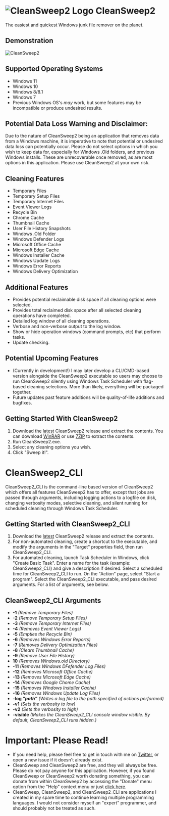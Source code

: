 # ![CleanSweep2 Logo](https://i.imgur.com/mdSoQbh.png) CleanSweep2
The easiest and quickest Windows junk file remover on the planet.

## Demonstration
![CleanSweep2](https://i.imgur.com/BsTk0Wd.gif)

## Supported Operating Systems
* Windows 11
* Windows 10
* Windows 8/8.1
* Windows 7
* Previous Windows OS's *may* work, but some features may be incompatible or produce undesired results.

## Potential Data Loss Warning and Disclaimer:
Due to the nature of CleanSweep2 being an application that removes data from a Windows machine, it is imperative to note that potential or undesired data loss can potentially occur. Please do not select options in which you wish to keep data for, especially for Windows .Old folders, and previous Windows installs. These are unrecoverable once removed, as are most options in this application. Please use CleanSweep2 at your own risk.

## Cleaning Features
* Temporary Files
* Temporary Setup Files
* Temporary Internet Files
* Event Viewer Logs
* Recycle Bin
* Chrome Cache
* Thumbnail Cache
* User File History Snapshots
* Windows .Old Folder
* Windows Defender Logs
* Microsoft Office Cache
* Microsoft Edge Cache
* Windows Installer Cache
* Windows Update Logs
* Windows Error Reports
* Windows Delivery Optimization

## Additional Features
* Provides potential reclaimable disk space if all cleaning options were selected.
* Provides total reclaimed disk space after all selected cleaning operations have completed.
* Detailed log window of all cleaning operations.
* Verbose and non-verbose output to the log window.
* Show or hide operation windows (command prompts, etc) that perform tasks.
* Update checking.

## Potential Upcoming Features
* (Currently in development!) I may later develop a CLI/CMD-based version alongside the CleanSweep2 executable so users may choose to run CleanSweep2 silently using Windows Task Scheduler with flag-based cleaning selections. More than likely, everything will be packaged together.
* Future updates past feature additions will be quality-of-life additions and bugfixes.

## Getting Started With CleanSweep2
1. Download the [latest](https://github.com/thomasloupe/CleanSweep2/releases) CleanSweep2 release and extract the contents. You can download [WinRAR](https://www.rarlab.com/download.htm) or use [7ZIP](https://www.7-zip.org/) to extract the contents.
1. Run CleanSweep2.exe.
1. Select any cleaning options you wish.
1. Click "Sweep it!".

# CleanSweep2_CLI
CleanSweep2_CLI is the command-line based version of CleanSweep2 which offers all features CleanSweep2 has to offer, except that jobs are passed through arguments, including logging actions to a logfile on disk, changing verbosity modes, selective cleaning, and silent running for scheduled cleaning through Windows Task Scheduler.

## Getting Started with CleanSweep2_CLI
1. Download the [latest](https://github.com/thomasloupe/CleanSweep2/releases) CleanSweep2 release and extract the contents.
1. For non-automated cleaning, create a shortcut to the executable, and modify the arguments in the "Target" properties field, then run CleanSweep2_CLI.
1. For automated cleaning, launch Task Scheduler in Windows, click "Create Basic Task". Enter a name for the task (example: CleanSweep2_CLI) and give a description if desired. Select a scheduled time for CleanSweep2_CLI to run. On the "Action" page, select "Start a program". Select the CleanSweep2_CLI executable, and pass desired arguments. For a list of arguments, see below.

## CleanSweep2_CLI Arguments
* **-1** *(Remove Temporary Files)*
* **-2** *(Remove Temporary Setup Files)*
* **-3** *(Remove Temporary Internet Files)*
* **-4** *(Removes Event Viewer Logs)*
* **-5** *(Empties the Recycle Bin)*
* **-6** *(Removes Windows Error Reports)*
* **-7** *(Removes Delivery Optimization Files)*
* **-8** *(Clears Thumbnail Cache)*
* **-9** *(Remove User File History)*
* **10** *(Removes Windows.old Directory)*
* **-11** *(Removes Windows DFefender Log Files)*
* **-12** *(Removes Microsoft Office Cache)*
* **-13** *(Removes Microsoft Edge Cache)*
* **-14** *(Removes Google Chome Cache)*
* **-15** *(Removes Windows Installer Cache)*
* **-16** *(Removes Windows Update Log Files)*
* **-log *"path"*** *(Writes a log file to the path specified of actions performed)*
* **-v1** *(Sets the verbosity to low)*
* **-v2** *(Sets the verbosity to high)*
* **-visible** *(Makes the CleanSweep2_CLI console window visible. By default, CleanSweep2_CLI runs hidden.)*

# Important: Please Read!
* If you need help, please feel free to get in touch with me on [Twitter](https://twitter.com/acid_rain), or open a new issue if it doesn't already exist.
* CleanSweep and CleanSweep2 are free, and they will always be free. Please do not pay anyone for this application. However, if you found CleanSweep or CleanSweep2 worth donating something, you can donate from within CleanSweep2 by accessing the "Donate" menu option from the "Help" context menu or just [click here](https://paypal.me/thomasloupe).
* CleanSweep, CleanSweep2, and CleanSweep2_CLI are applications I created in my spare time to continue learning multiple programming languages. I would not consider myself an "expert" programmer, and should probably not be treated as such.

